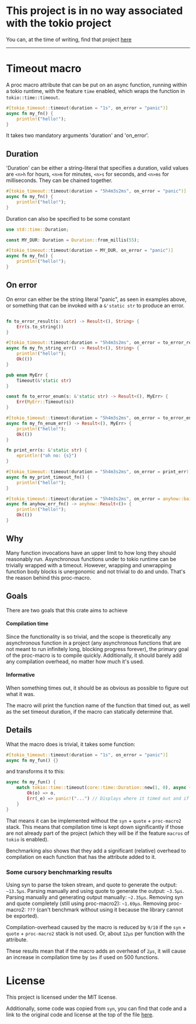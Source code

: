# This project is in no way associated with the tokio project

You can, at the time of writing, find that project [here](https://github.com/tokio-rs)

---

# Timeout macro

A proc macro attribute that can be put on an async function, running within a
tokio runtime, with the feature `time` enabled, which wraps the function in `tokio::time::timeout`.

```rust
#[tokio_timeout::timeout(duration = "1s", on_error = "panic")]
async fn my_fn() {
    println!("hello!");
}
```

It takes two mandatory arguments 'duration' and 'on_error'.

## Duration

'Duration' can be either a string-literal that specifies a duration,
valid values are `<n>h` for hours, `<n>m` for minutes, `<n>s` for seconds, and `<n>ms`
for milliseconds. They can be chained together.

```rust
#[tokio_timeout::timeout(duration = "5h4m3s2ms", on_error = "panic")]
async fn my_fn() {
    println!("hello!");
}
```

Duration can also be specified to be some constant

```rust
use std::time::Duration;

const MY_DUR: Duration = Duration::from_millis(55);

#[tokio_timeout::timeout(duration = MY_DUR, on_error = "panic")]
async fn my_fn() {
    println!("hello!");
}
```

## On error

On error can either be the string literal "panic", as seen in examples above,
or something that can be invoked with a `&'static str` to produce an error.

```rust

fn to_error_result(s: &str) -> Result<(), String> {
    Err(s.to_string())
}

#[tokio_timeout::timeout(duration = "5h4m3s2ms", on_error = to_error_result)]
async fn my_fn_string_err() -> Result<(), String> {
    println!("hello!");
    Ok(())
}

pub enum MyErr {
    Timeout(&'static str)
}

const fn to_error_enum(s: &'static str) -> Result<(), MyErr> {
    Err(MyErr::Timeout(s))
}

#[tokio_timeout::timeout(duration = "5h4m3s2ms", on_error = to_error_enum)]
async fn my_fn_enum_err() -> Result<(), MyErr> {
    println!("hello!");
    Ok(())
}

fn print_err(s: &'static str) {
    eprintln!("oh no: {s}")
}

#[tokio_timeout::timeout(duration = "5h4m3s2ms", on_error = print_err)]
async fn my_print_timeout_fn() {
    println!("hello!");
}

#[tokio_timeout::timeout(duration = "5h4m3s2ms", on_error = anyhow::bail!)]
async fn anyhow_err_fn() -> anyhow::Result<()> {
    println!("hello!");
    Ok(())
}

```

## Why

Many function invocations have an upper limit to how long they should reasonably run.
Asynchronous functions under to tokio runtime can be trivially wrapped with a timeout. However, wrapping and unwrapping
function body blocks is unergonomic and not trivial to do and undo. That's the reason behind this proc-macro.

## Goals

There are two goals that this crate aims to achieve

#### Compilation time

Since the functionality is so trivial, and the scope is theoretically any asynchronous function in a project
(any asynchronous functions that are not meant to run infinitely long, blocking progress forever), the primary
goal of the proc-macro is to compile quickly.
Additionally, it should barely add any compilation overhead, no matter how much it's used.

#### Informative

When something times out, it should be as obvious as possible to figure out what it was.

The macro will print the function name of the function that timed out, as well as the set timeout duration, if
the macro can statically determine that.

## Details

What the macro does is trivial, it takes some function:

```rust
#[tokio_timeout::timeout(duration = "1s", on_error = "panic")]
async fn my_fun() {}
```

and transforms it to this:

```rust
async fn my_fun() {
    match tokio::time::timeout(core::time::Duration::new(1, 0), async {}).await {
        Ok(o) => o,
        Err(_e) => panic!("...") // Displays where it timed out and if possible, how long the duration was
    }
}
```

That means it can be implemented without the `syn` + `quote` + `proc-macro2` stack.
This means that compilation time is kept down significantly if those are not already part of the project (which
they will be if the feature `macros` of `tokio` is enabled).

Benchmarking also shows that they add a significant (relative) overhead to compilation on each function
that has the attribute added to it.

### Some cursory benchmarking results

Using syn to parse the token stream, and quote to generate the output: `~13.5μs`.
Parsing manually and using quote to generate the output: `~3.5μs`.
Parsing manually and generating output manually: `~2.35μs`.
Removing syn and quote completely (still using proc-macro2): `~1.69μs`.
Removing proc-macro2: `???` (can't benchmark without using it because the library cannot be exported).

Compilation-overhead caused by the macro is reduced by `9/10` if the `syn` + `quote` + `proc-macro2` stack is not used.
Or, about `12μs` per function with the attribute.

These results mean that if the macro adds an overhead of `2μs`, it will cause an increase in compilation time
by `1ms` if used on 500 functions.

# License

This project is licensed under the MIT license.

Additionally, some code was copied from `syn`, you can find that code and a link to the original code and license
at the top of the file [here](./timeout-macro-parse/src/compile_error.rs).  
